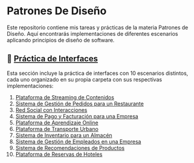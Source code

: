 # Patrones De Diseño
Este repositorio contiene mis tareas y prácticas de la materia Patrones de Diseño. Aquí encontrarás implementaciones de diferentes escenarios aplicando principios de diseño de software.
## 📌 [Práctica de Interfaces](src/practicaInterfaces)  
Esta sección incluye la práctica de interfaces con 10 escenarios distintos, cada uno organizado en su propia carpeta con sus respectivas implementaciones:  

1. [Plataforma de Streaming de Contenidos](src/practicaInterfaces/streamingInterface)  
2. [Sistema de Gestión de Pedidos para un Restaurante](src/practicaInterfaces/pedidosRestauranteInterface)  
3. [Red Social con Interacciones](src/practicaInterfaces/redSocialInterface)  
4. [Sistema de Pago y Facturación para una Empresa](src/practicaInterfaces/pagoFacturacionInterface)  
5. [Plataforma de Aprendizaje Online](src/practicaInterfaces/aprendizajeOnlineInterface)  
6. [Plataforma de Transporte Urbano](src/practicaInterfaces/transporteUrbanoInterface)  
7. [Sistema de Inventario para un Almacén](src/practicaInterfaces/inventarioAlmacenInterface)  
8. [Sistema de Gestión de Empleados en una Empresa](src/practicaInterfaces/gestionEmpleadosInterface)  
9. [Sistema de Recomendaciones de Productos](src/practicaInterfaces/recomendacionesInterface)  
10. [Plataforma de Reservas de Hoteles](src/practicaInterfaces/reservasHotelesInterface)  

